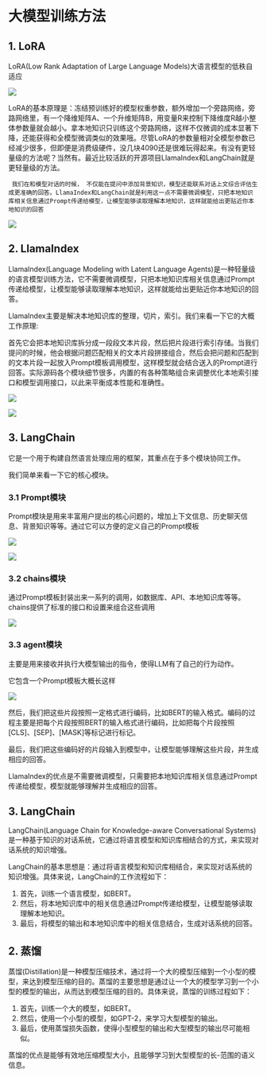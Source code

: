 # 大模型训练方法

## 1. LoRA

LoRA(Low Rank Adaptation of Large Language Models)大语言模型的低秩自适应

![](./assets/LoRA-01.jpg)

LoRA的基本原理是：冻结预训练好的模型权重参数，额外增加一个旁路网络，旁路网络里，有一个降维矩阵A、一个升维矩阵B，用变量R来控制下降维度R越小整体参数量就会越小。拿本地知识只训练这个旁路网络，这样不仅微调的成本显著下降，还能获得和全模型微调类似的效果哦。尽管LoRA的参数量相对全模型参数已经减少很多，但即便是消费级硬件，没几块4090还是很难玩得起来。有没有更轻量级的方法呢？当然有。最近比较活跃的开源项目LlamaIndex和LangChain就是更轻量级的方法。

```
 我们在和模型对话的时候， 不仅能在提问中添加背景知识，模型还能联系对话上文综合评估生成更准确的回答。LlamaIndex和LangChain就是利用这一点不需要微调模型，只把本地知识库相关信息通过Prompt传递给模型，让模型能够读取理解本地知识，这样就能给出更贴近你本地知识的回答
```

![](./assets/prompt-templates-01.png)


## 2. LlamaIndex

LlamaIndex(Language Modeling with Latent Language Agents)是一种轻量级的语言模型训练方法，它不需要微调模型，只把本地知识库相关信息通过Prompt传递给模型，让模型能够读取理解本地知识，这样就能给出更贴近你本地知识的回答。

LlamaIndex主要是解决本地知识库的整理，切片，索引。我们来看一下它的大概工作原理:

首先它会把本地知识库拆分成一段段文本片段，然后把片段进行索引存储。当我们提问的时候，他会根据问题匹配相关的文本片段拼接组合，然后会把问题和匹配到的文本片段一起放入Prompt模板调用模型，这样模型就会结合送入的Prompt进行回答。实际源码各个模块细节很多，内置的有各种策略组合来调整优化本地索引接口和模型调用接口，以此来平衡成本性能和准确性。

![](./assets/LlamaIndex-theory-01.png)

![](./assets/LlamaIndex-theory-02.jpg)

## 3. LangChain

它是一个用于构建自然语言处理应用的框架，其重点在于多个模块协同工作。

我们简单来看一下它的核心模块。

### 3.1 Prompt模块

Prompt模块是用来丰富用户提出的核心问题的，增加上下文信息、历史聊天信息、背景知识等等。通过它可以方便的定义自己的Prompt模板

![](./assets/prompt-templates-01.png)

![](./assets/prompt-code-01.png)

### 3.2 chains模块

通过Prompt模板封装出来一系列的调用，如数据库、API、本地知识库等等。chains提供了标准的接口和设置来组合这些调用

![](./assets/langchain-theory-01.jpg)

### 3.3 agent模块

主要是用来接收并执行大模型输出的指令，使得LLM有了自己的行为动作。

它包含一个Prompt模板大概长这样

![](./assets/prompt-demo-01.jpg)



然后，我们把这些片段按照一定格式进行编码，比如BERT的输入格式。编码的过程主要是把每个片段按照BERT的输入格式进行编码，比如把每个片段按照[CLS]、[SEP]、[MASK]等标记进行标记。

最后，我们把这些编码好的片段输入到模型中，让模型能够理解这些片段，并生成相应的回答。

LlamaIndex的优点是不需要微调模型，只需要把本地知识库相关信息通过Prompt传递给模型，模型就能够理解并生成相应的回答。

## 3. LangChain

LangChain(Language Chain for Knowledge-aware Conversational Systems)是一种基于知识的对话系统，它通过将语言模型和知识库相结合的方式，来实现对话系统的知识增强。

LangChain的基本思想是：通过将语言模型和知识库相结合，来实现对话系统的知识增强。具体来说，LangChain的工作流程如下：

1. 首先，训练一个语言模型，如BERT。
2. 然后，将本地知识库中的相关信息通过Prompt传递给模型，让模型能够读取理解本地知识。
3. 最后，将模型的输出和本地知识库中的相关信息结合，生成对话系统的回答。

## 2. 蒸馏

蒸馏(Distillation)是一种模型压缩技术，通过将一个大的模型压缩到一个小型的模型，来达到模型压缩的目的。蒸馏的主要思想是通过让一个大的模型学习到一个小型的模型的输出，从而达到模型压缩的目的。具体来说，蒸馏的训练过程如下：

1. 首先，训练一个大的模型，如BERT。
2. 然后，使用一个小型的模型，如GPT-2，来学习大型模型的输出。
3. 最后，使用蒸馏损失函数，使得小型模型的输出和大型模型的输出尽可能相似。


蒸馏的优点是能够有效地压缩模型大小，且能够学习到大型模型的长-范围的语义信息。